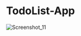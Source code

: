 # TodoList-App
![Screenshot_11](https://user-images.githubusercontent.com/107166036/227766600-49ac9b1f-502b-4068-8a86-e72f42a49bef.png)

